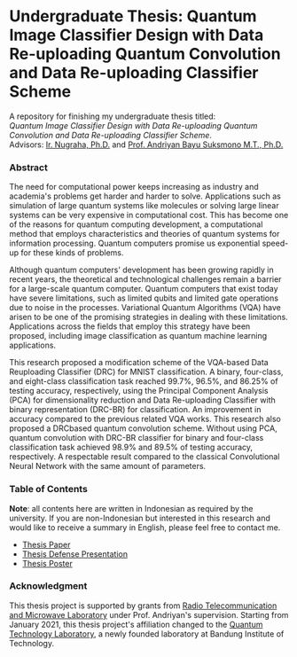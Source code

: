 # Undergraduate Thesis: Quantum Image Classifier Design with Data Re-uploading Quantum Convolution and Data Re-uploading Classifier Scheme

A repository for finishing my undergraduate thesis titled: <br>
*Quantum Image Classifier Design with Data Re-uploading Quantum Convolution and Data Re-uploading Classifier Scheme*. <br>
Advisors: [Ir. Nugraha, Ph.D.](https://scholar.google.co.id/citations?user=fym11QIAAAAJ&hl=id) and [Prof. Andriyan Bayu Suksmono M.T., Ph.D.](https://scholar.google.co.id/citations?user=IMH571IAAAAJ&hl=en)

### Abstract
The need for computational power keeps increasing as industry and academia's problems get harder and harder to solve. Applications such as simulation of large quantum systems like molecules or solving large linear systems can be very expensive in computational cost. This has become one of the reasons for quantum computing development, a computational method that employs characteristics and theories of quantum systems for information processing. Quantum computers promise us exponential speed-up for these kinds of problems.

Although quantum computers' development has been growing rapidly in recent years, the theoretical and technological challenges remain a barrier for a large-scale quantum computer. Quantum computers that exist today have severe limitations, such as limited qubits and limited gate operations due to noise in the processes. Variational Quantum Algorithms (VQA) have arisen to be one of the promising strategies in dealing with these limitations. Applications across the fields that employ this strategy have been proposed, including image classification as quantum machine learning applications.

This research proposed a modification scheme of the VQA-based Data Reuploading Classifier (DRC) for MNIST classification. A binary, four-class, and eight-class classification task reached 99.7%, 96.5%, and 86.25% of testing accuracy, respectively, using the Principal Component Analysis (PCA) for dimensionality reduction and Data Re-uploading Classifier with binary representation (DRC-BR) for classification. An improvement in accuracy compared to the previous related VQA works. This research also proposed a DRCbased quantum convolution scheme. Without using PCA, quantum convolution with DRC-BR classifier for binary and four-class classification task achieved 98.9% and 89.5% of testing accuracy, respectively. A respectable result compared to the classical Convolutional Neural Network with the same amount of parameters.


### Table of Contents
**Note**: all contents here are written in Indonesian as required by the university. If you are non-Indonesian but interested in this research and would like to receive a summary in English, please feel free to contact me.
- [Thesis Paper](https://github.com/eraraya-ricardo/quantum_image_classifier/blob/master/13316082_Tugas%20Akhir.pdf)
- [Thesis Defense Presentation](https://github.com/eraraya-ricardo/quantum_image_classifier/blob/master/13316082_Presentasi%20Tugas%20Akhir.pdf)
- [Thesis Poster](https://github.com/eraraya-ricardo/quantum_image_classifier/blob/master/13316082_Poster%20Tugas%20Akhir.pdf)


### Acknowledgment
This thesis project is supported by grants from [Radio Telecommunication and Microwave Laboratory](https://et.stei.itb.ac.id/ltrgm/) under Prof. Andriyan's supervision. Starting from January 2021, this thesis project's affiliation changed to the [Quantum Technology Laboratory](http://qlab.itb.ac.id/index.html), a newly founded laboratory at Bandung Institute of Technology.

